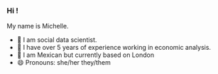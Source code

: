 ### Hi !
My name is Michelle.
- 🔭 I am social data scientist.
- 🎯 I have over 5 years of experience working in economic analysis.  
- 📍 I am Mexican but currently based on London
- 😄 Pronouns: she/her they/them
